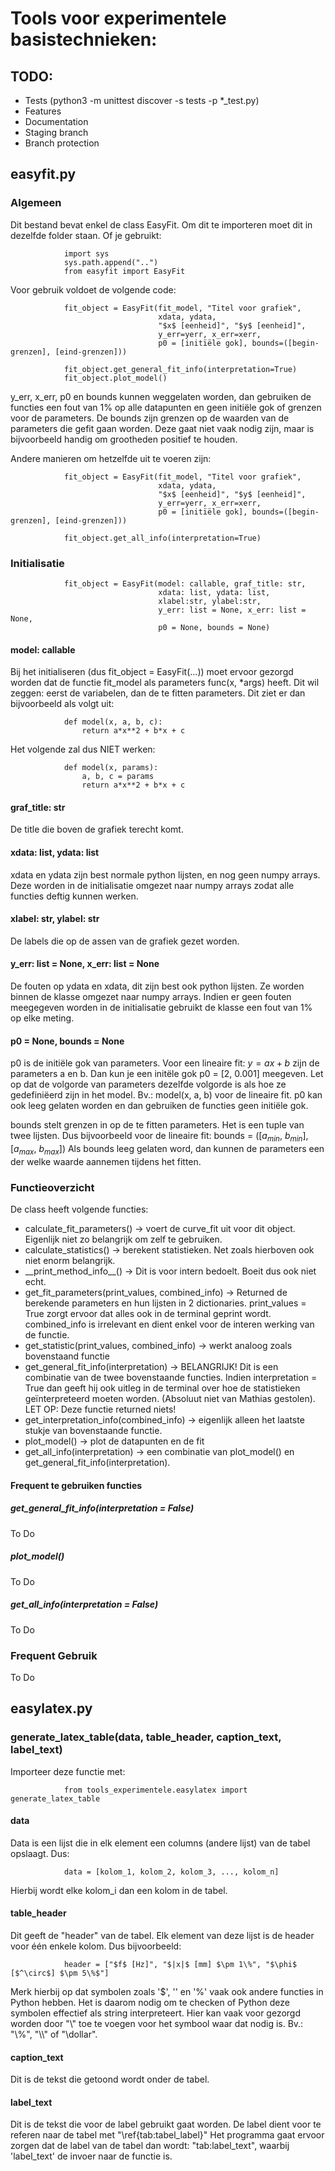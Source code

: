 # Tools voor experimentele basistechnieken:

## TODO:

- Tests (python3 -m unittest discover -s tests -p *_test.py)
- Features
- Documentation
- Staging branch
- Branch protection

## easyfit.py

### Algemeen

Dit bestand bevat enkel de class EasyFit.
Om dit te importeren moet dit in dezelfde folder staan. 
Of je gebruikt:

                import sys
                sys.path.append("..")
                from easyfit import EasyFit

Voor gebruik voldoet de volgende code:

                fit_object = EasyFit(fit_model, "Titel voor grafiek", 
                                     xdata, ydata, 
                                     "$x$ [eenheid]", "$y$ [eenheid]", 
                                     y_err=yerr, x_err=xerr,
                                     p0 = [initïële gok], bounds=([begin-grenzen], [eind-grenzen]))

                fit_object.get_general_fit_info(interpretation=True)
                fit_object.plot_model()

y_err, x_err, p0 en bounds kunnen weggelaten worden, dan gebruiken de functies een fout van 1% op alle datapunten en geen initiële gok of grenzen voor de parameters.
De bounds zijn grenzen op de waarden van de parameters die gefit gaan worden. Deze gaat niet vaak nodig zijn, maar is bijvoorbeeld handig om grootheden positief te houden.

Andere manieren om hetzelfde uit te voeren zijn:

                fit_object = EasyFit(fit_model, "Titel voor grafiek", 
                                     xdata, ydata, 
                                     "$x$ [eenheid]", "$y$ [eenheid]", 
                                     y_err=yerr, x_err=xerr,
                                     p0 = [initïële gok], bounds=([begin-grenzen], [eind-grenzen]))

                fit_object.get_all_info(interpretation=True)


### Initialisatie

                fit_object = EasyFit(model: callable, graf_title: str,
                                     xdata: list, ydata: list,
                                     xlabel:str, ylabel:str,
                                     y_err: list = None, x_err: list = None,
                                     p0 = None, bounds = None)

#### model: callable

Bij het initialiseren (dus fit_object = EasyFit(...)) moet ervoor gezorgd worden dat de functie fit_model als parameters func(x, *args) heeft. Dit wil zeggen: eerst de variabelen, dan de te fitten parameters.
Dit ziet er dan bijvoorbeeld als volgt uit:

                def model(x, a, b, c):
                    return a*x**2 + b*x + c

Het volgende zal dus NIET werken:

                def model(x, params):
                    a, b, c = params
                    return a*x**2 + b*x + c

#### graf_title: str

De title die boven de grafiek terecht komt.

#### xdata: list, ydata: list

xdata en ydata zijn best normale python lijsten, en nog geen numpy arrays. Deze worden in de initialisatie omgezet naar numpy arrays zodat alle functies deftig kunnen werken.

#### xlabel: str, ylabel: str

De labels die op de assen van de grafiek gezet worden.

#### y_err: list = None, x_err: list = None

De fouten op ydata en xdata, dit zijn best ook python lijsten. Ze worden binnen de klasse omgezet naar numpy arrays. Indien er geen fouten meegegeven worden in de initialisatie gebruikt de klasse een fout van 1% op elke meting.

#### p0 = None, bounds = None

p0 is de initiële gok van parameters. Voor een lineaire fit: $y = ax + b$ zijn de parameters a en b. Dan kun je een initële gok p0 = [2, 0.001] meegeven. Let op dat de volgorde van parameters dezelfde volgorde is als hoe ze gedefiniëerd zijn in het model. Bv.: model(x, a, b) voor de lineaire fit.
p0 kan ook leeg gelaten worden en dan gebruiken de functies geen initiële gok.

bounds stelt grenzen in op de te fitten parameters. Het is een tuple van twee lijsten. Dus bijvoorbeeld voor de lineaire fit: bounds = ([$a_{min}$, $b_{min}$], [$a_{max}$, $b_{max}$])
Als bounds leeg gelaten word, dan kunnen de parameters een der welke waarde aannemen tijdens het fitten.

### Functieoverzicht

De class heeft volgende functies:
- calculate_fit_parameters() -> voert de curve_fit uit voor dit object. Eigenlijk niet zo belangrijk om zelf te gebruiken.
- calculate_statistics() -> berekent statistieken. Net zoals hierboven ook niet enorm belangrijk.
- \_\_print_method_info\_\_() -> Dit is voor intern bedoelt. Boeit dus ook niet echt.
- get_fit_parameters(print_values, combined_info) -> Returned de berekende parameters en hun lijsten in 2 dictionaries. print_values = True zorgt ervoor dat alles ook in de terminal geprint wordt. combined_info is irrelevant en dient enkel voor de interen werking van de functie.
- get_statistic(print_values, combined_info) -> werkt analoog zoals bovenstaand functie
- get_general_fit_info(interpretation) -> BELANGRIJK! Dit is een combinatie van de twee bovenstaande functies. Indien interpretation = True dan geeft hij ook uitleg in de terminal over hoe de statistieken geïnterpreteerd moeten worden. (Absoluut niet van Mathias gestolen). LET OP: Deze functie returned niets!
- get_interpretation_info(combined_info) -> eigenlijk alleen het laatste stukje van bovenstaande functie.
- plot_model() -> plot de datapunten en de fit
- get_all_info(interpretation) -> een combinatie van plot_model() en get_general_fit_info(interpretation).

#### Frequent te gebruiken functies

##### get_general_fit_info(interpretation = False)

To Do

##### plot_model()

To Do

##### get_all_info(interpretation = False)

To Do

### Frequent Gebruik

To Do

## easylatex.py

### generate_latex_table(data, table_header, caption_text, label_text)

Importeer deze functie met:

                from tools_experimentele.easylatex import generate_latex_table

#### data

Data is een lijst die in elk element een columns (andere lijst) van de tabel opslaagt.
Dus:

                data = [kolom_1, kolom_2, kolom_3, ..., kolom_n]

Hierbij wordt elke kolom_i dan een kolom in de tabel.

#### table_header

Dit geeft de "header" van de tabel. Elk element van deze lijst is de header voor één enkele kolom. Dus bijvoorbeeld:

                header = ["$f$ [Hz]", "$|x|$ [mm] $\pm 1\%", "$\phi$ [$^\circ$] $\pm 5\%$"]

Merk hierbij op dat symbolen zoals '$', '\' en '%' vaak ook andere functies in Python hebben. Het is daarom nodig om te checken of Python deze symbolen effectief als string interpreteert. Hier kan vaak voor gezorgd worden door "\\" toe te voegen voor het symbool waar dat nodig is. Bv.: "\\%", "\\\\" of "\dollar".

#### caption_text

Dit is de tekst die getoond wordt onder de tabel.

#### label_text

Dit is de tekst die voor de label gebruikt gaat worden. De label dient voor te referen naar de tabel met "\ref{tab:tabel_label}"
Het programma gaat ervoor zorgen dat de label van de tabel dan wordt: "tab:label_text", waarbij 'label_text' de invoer naar de functie is.
